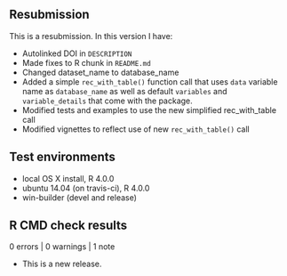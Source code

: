## Resubmission

This is a resubmission. In this version I have:
* Autolinked DOI in `DESCRIPTION`
* Made fixes to R chunk in `README.md` 
* Changed dataset_name to database_name
* Added a simple `rec_with_table()` function call that uses `data` variable name 
as `database_name` as well as default `variables` and `variable_details` that
come  with the package.
* Modified tests and examples to use the new simplified rec_with_table call
* Modified vignettes to reflect use of new `rec_with_table()` call

## Test environments
* local OS X install, R 4.0.0
* ubuntu 14.04 (on travis-ci), R 4.0.0
* win-builder (devel and release)

## R CMD check results

0 errors | 0 warnings | 1 note

* This is a new release.

